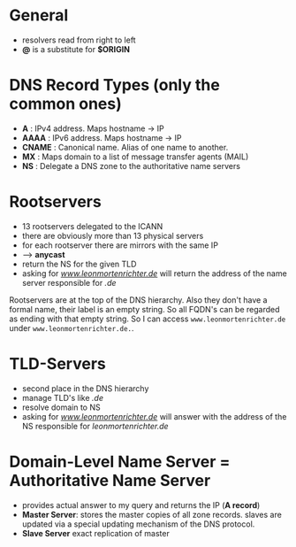 # General
- resolvers read from right to left
- **@** is a substitute for **$ORIGIN**


# DNS Record Types (only the common ones)

- **A** 		: IPv4 address. Maps hostname -> IP
- **AAAA** 		: IPv6 address. Maps hostname -> IP
- **CNAME** 	: Canonical name. Alias of one name to another. 
- **MX** 		: Maps domain to a list of message transfer agents (MAIL)
- **NS** 		: Delegate a DNS zone to the authoritative name servers

# Rootservers
- 13 rootservers delegated to the ICANN
- there are obviously more than 13 physical servers
- for each rootserver there are mirrors with the same IP
- --> **anycast**
- return the NS for the given TLD
- asking for *www.leonmortenrichter.de* will return the address of the name server responsible for *.de*
 
 Rootservers are at the top of the DNS hierarchy. Also they don't have a formal name, their label is an empty string. So all FQDN's can be regarded as ending with that empty string. So I can access `www.leonmortenrichter.de` under `www.leonmortenrichter.de.`. 


# TLD-Servers
- second place in the DNS hierarchy
- manage TLD's like *.de*
- resolve domain to NS
- asking for *www.leonmortenrichter.de* will answer with the address of the NS responsible for *leonmortenrichter.de*

# Domain-Level Name Server = Authoritative Name Server
- provides actual answer to my query and returns the IP (**A record**)
- **Master Server**: stores the master copies of all zone records. slaves are updated via a special updating mechanism of the DNS protocol. 
- **Slave Server** exact replication of master
